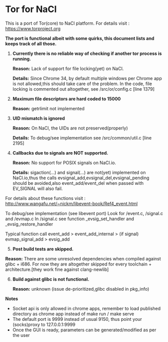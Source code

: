 Tor for NaCl
=================
This is a port of Tor(core) to NaCl platform.
For details visit : https://www.torproject.org

**The port is functional albeit with some quirks, this document lists and
keeps track of all those.**

1. **Currently there is no reliable way of checking if another tor process is 
   running.**

   **Reason:** Lack of support for file locking(yet) on NaCl.

   **Details:** Since Chrome 34, by default multiple windows per Chrome app 
      is not allowed,this should take care of the problem. 
      In the code, file locking is commented out altogether,
      see /src/or/config.c [line 1379]

2. **Maximum file descriptors are hard coded to 15000**
   
   **Reason:** getrlimit not implemented

3. **UID mismatch is ignored**

   **Reason:** On NaCl, the UIDs are not preserved(properly)
  
   **Details:** To debug/see implementation see /src/common/util.c [line 2195]

4. **Callbacks due to signals are NOT supported.**

   **Reason:** No support for POSIX signals on NaCl.io.

   **Details:** sigaction(...) and signal(...) are not(yet) implemented on 
     NaCl.io,thus the calls evsignal_add,evsignal_del,evsignal_pending should 
     be avoided,also event_add/event_del when passed with EV_SIGNAL will 
     also fail.

  For details about these functions visit :
  http://www.wangafu.net/~nickm/libevent-book/Ref4_event.html

  To debug/see implementation (see libevent port)
  Look for /event.c, /signal.c and /evmap.c
  In /signal.c see function _evsig_set_handler and _evsig_restore_handler

  Typical function call
  event_add > event_add_internal > (if signal) evmap_signal_add > evsig_add

5. **Post build tests are skipped.**

  **Reason:** There are some unresolved dependencies when compiled against 
  glibc + i686. For now they are altogether skipped for every 
  toolchain + architecture.[they work fine against clang-newlib]

6. **Build against glibc is not functional.**
  
   **Reason:** unknown (issue de-prioritized,glibc disabled in pkg_info)

**Notes**

 - Socket api is only allowed in chrome apps, remember to load 
   published directory as chrome app instead of make run / make serve
 - The default port is 9999 instead of usual 9150, 
   thus point your (socks)proxy to 127.0.0.1:9999
 - Once the GUI is ready, parameters can be generated/modified as per the user
